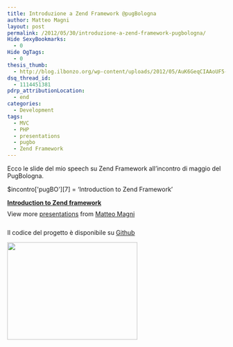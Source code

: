 ```yaml
---
title: Introduzione a Zend Framework @pugBologna
author: Matteo Magni
layout: post
permalink: /2012/05/30/introduzione-a-zend-framework-pugbologna/
Hide SexyBookmarks:
  - 0
Hide OgTags:
  - 0
thesis_thumb:
  - http://blog.ilbonzo.org/wp-content/uploads/2012/05/AuK6GeqCIAAoUF5-300x2251.jpg
dsq_thread_id:
  - 1114451381
pdrp_attributionLocation:
  - end
categories:
  - Development
tags:
  - MVC
  - PHP
  - presentations
  - pugbo
  - Zend Framework
---
```

Ecco le slide del mio speech su Zend Framework all&#8217;incontro di maggio del PugBologna.

$incontro\['pugBO'\]\[7\] = &#8216;Introduction to Zend Framework&#8217;

<div style="width:425px" id="__ss_13136119">
  <strong style="display:block;margin:12px 0 4px"><a href="http://www.slideshare.net/ilbonzo/introduction-to-zend-framework-13136119" title="Introduction to Zend framework " target="_blank">Introduction to Zend framework </a></strong> <div style="padding:5px 0 12px">
    View more <a href="http://www.slideshare.net/" target="_blank">presentations</a> from <a href="http://www.slideshare.net/ilbonzo" target="_blank">Matteo Magni</a>
  </div></p>
</div>

Il codice del progetto è disponibile su <a href="https://github.com/ilbonzo/Wade" title="Github" target="_blank">Github</a>

[<img src="http://magni.me/wp-content/uploads/2012/05/AuK6GeqCIAAoUF5-300x225.jpg" alt="" title="ilbonzo @pugBologna" width="300" height="225" class="aligncenter size-medium wp-image-611" />][1]

<div class='kindleWidget kindleLight' >
  
</div>



 [1]: http://magni.me/wp-content/uploads/2012/05/AuK6GeqCIAAoUF5.jpg